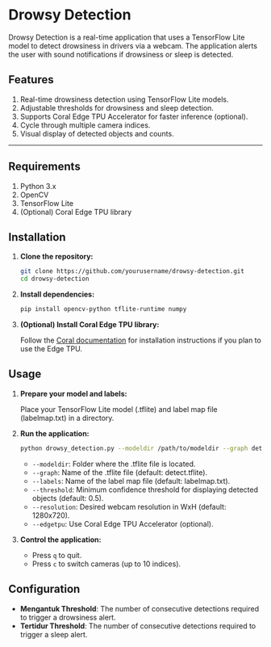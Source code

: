 # Drowsy Detection

Drowsy Detection is a real-time application that uses a TensorFlow Lite model to detect drowsiness in drivers via a webcam. The application alerts the user with sound notifications if drowsiness or sleep is detected.

## Features
1. Real-time drowsiness detection using TensorFlow Lite models.
2. Adjustable thresholds for drowsiness and sleep detection.
3. Supports Coral Edge TPU Accelerator for faster inference (optional).
4. Cycle through multiple camera indices.
5. Visual display of detected objects and counts.
---
## Requirements
1. Python 3.x
2. OpenCV
3. TensorFlow Lite
4. (Optional) Coral Edge TPU library

## Installation
1. **Clone the repository:**

    ```bash
    git clone https://github.com/yourusername/drowsy-detection.git
    cd drowsy-detection
    ```
2. **Install dependencies:**

    ```bash
    pip install opencv-python tflite-runtime numpy
    ```

3. **(Optional) Install Coral Edge TPU library:**

    Follow the [Coral documentation](https://coral.ai/docs/accelerator/get-started/) for installation instructions if you plan to use the Edge TPU.

## Usage

1. **Prepare your model and labels:**

   Place your TensorFlow Lite model (.tflite) and label map file (labelmap.txt) in a directory.

2. **Run the application:**

    ```bash
    python drowsy_detection.py --modeldir /path/to/modeldir --graph detect.tflite --labels labelmap.txt --threshold 0.5 --resolution 1280x720
    ```

    - `--modeldir`: Folder where the .tflite file is located.
    - `--graph`: Name of the .tflite file (default: detect.tflite).
    - `--labels`: Name of the label map file (default: labelmap.txt).
    - `--threshold`: Minimum confidence threshold for displaying detected objects (default: 0.5).
    - `--resolution`: Desired webcam resolution in WxH (default: 1280x720).
    - `--edgetpu`: Use Coral Edge TPU Accelerator (optional).

3. **Control the application:**

    - Press `q` to quit.
    - Press `c` to switch cameras (up to 10 indices).

## Configuration

- **Mengantuk Threshold**: The number of consecutive detections required to trigger a drowsiness alert.
- **Tertidur Threshold**: The number of consecutive detections required to trigger a sleep alert.
